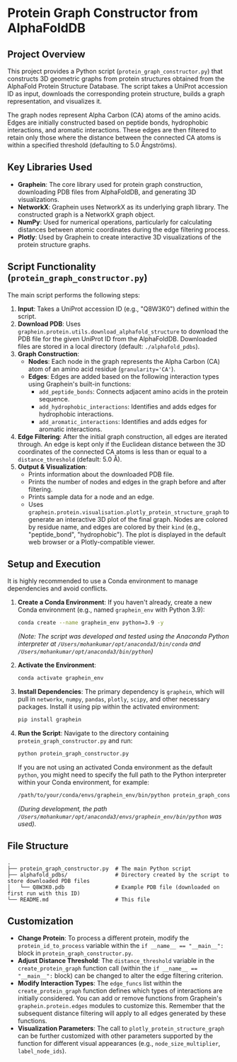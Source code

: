 # Protein Graph Constructor from AlphaFoldDB

## Project Overview

This project provides a Python script (`protein_graph_constructor.py`) that constructs 3D geometric graphs from protein structures obtained from the AlphaFold Protein Structure Database. The script takes a UniProt accession ID as input, downloads the corresponding protein structure, builds a graph representation, and visualizes it.

The graph nodes represent Alpha Carbon (CA) atoms of the amino acids. Edges are initially constructed based on peptide bonds, hydrophobic interactions, and aromatic interactions. These edges are then filtered to retain only those where the distance between the connected CA atoms is within a specified threshold (defaulting to 5.0 Ångströms).

## Key Libraries Used

*   **Graphein**: The core library used for protein graph construction, downloading PDB files from AlphaFoldDB, and generating 3D visualizations.
*   **NetworkX**: Graphein uses NetworkX as its underlying graph library. The constructed graph is a NetworkX graph object.
*   **NumPy**: Used for numerical operations, particularly for calculating distances between atomic coordinates during the edge filtering process.
*   **Plotly**: Used by Graphein to create interactive 3D visualizations of the protein structure graphs.

## Script Functionality (`protein_graph_constructor.py`)

The main script performs the following steps:

1.  **Input**: Takes a UniProt accession ID (e.g., "Q8W3K0") defined within the script.
2.  **Download PDB**: Uses `graphein.protein.utils.download_alphafold_structure` to download the PDB file for the given UniProt ID from the AlphaFoldDB. Downloaded files are stored in a local directory (default: `./alphafold_pdbs`).
3.  **Graph Construction**:
    *   **Nodes**: Each node in the graph represents the Alpha Carbon (CA) atom of an amino acid residue (`granularity='CA'`).
    *   **Edges**: Edges are added based on the following interaction types using Graphein's built-in functions:
        *   `add_peptide_bonds`: Connects adjacent amino acids in the protein sequence.
        *   `add_hydrophobic_interactions`: Identifies and adds edges for hydrophobic interactions.
        *   `add_aromatic_interactions`: Identifies and adds edges for aromatic interactions.
4.  **Edge Filtering**: After the initial graph construction, all edges are iterated through. An edge is kept only if the Euclidean distance between the 3D coordinates of the connected CA atoms is less than or equal to a `distance_threshold` (default: 5.0 Å).
5.  **Output & Visualization**:
    *   Prints information about the downloaded PDB file.
    *   Prints the number of nodes and edges in the graph before and after filtering.
    *   Prints sample data for a node and an edge.
    *   Uses `graphein.protein.visualisation.plotly_protein_structure_graph` to generate an interactive 3D plot of the final graph. Nodes are colored by residue name, and edges are colored by their `kind` (e.g., "peptide_bond", "hydrophobic"). The plot is displayed in the default web browser or a Plotly-compatible viewer.

## Setup and Execution

It is highly recommended to use a Conda environment to manage dependencies and avoid conflicts.

1.  **Create a Conda Environment**:
    If you haven't already, create a new Conda environment (e.g., named `graphein_env` with Python 3.9):
    ```bash
    conda create --name graphein_env python=3.9 -y
    ```
    *(Note: The script was developed and tested using the Anaconda Python interpreter at `/Users/mohankumar/opt/anaconda3/bin/conda` and `/Users/mohankumar/opt/anaconda3/bin/python`)*

2.  **Activate the Environment**:
    ```bash
    conda activate graphein_env
    ```

3.  **Install Dependencies**:
    The primary dependency is `graphein`, which will pull in `networkx`, `numpy`, `pandas`, `plotly`, `scipy`, and other necessary packages. Install it using pip within the activated environment:
    ```bash
    pip install graphein
    ```

4.  **Run the Script**:
    Navigate to the directory containing `protein_graph_constructor.py` and run:
    ```bash
    python protein_graph_constructor.py
    ```
    If you are not using an activated Conda environment as the default `python`, you might need to specify the full path to the Python interpreter within your Conda environment, for example:
    ```bash
    /path/to/your/conda/envs/graphein_env/bin/python protein_graph_constructor.py
    ```
    *(During development, the path `/Users/mohankumar/opt/anaconda3/envs/graphein_env/bin/python` was used).*

## File Structure

```
.
├── protein_graph_constructor.py  # The main Python script
├── alphafold_pdbs/               # Directory created by the script to store downloaded PDB files
│   └── Q8W3K0.pdb                # Example PDB file (downloaded on first run with this ID)
└── README.md                     # This file
```

## Customization

*   **Change Protein**: To process a different protein, modify the `protein_id_to_process` variable within the `if __name__ == "__main__":` block in `protein_graph_constructor.py`.
*   **Adjust Distance Threshold**: The `distance_threshold` variable in the `create_protein_graph` function call (within the `if __name__ == "__main__":` block) can be changed to alter the edge filtering criterion.
*   **Modify Interaction Types**: The `edge_funcs` list within the `create_protein_graph` function defines which types of interactions are initially considered. You can add or remove functions from Graphein's `graphein.protein.edges` modules to customize this. Remember that the subsequent distance filtering will apply to all edges generated by these functions.
*   **Visualization Parameters**: The call to `plotly_protein_structure_graph` can be further customized with other parameters supported by the function for different visual appearances (e.g., `node_size_multiplier`, `label_node_ids`).
